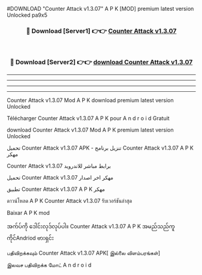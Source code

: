 #DOWNLOAD "Counter Attack v1.3.07" A P K [MOD] premium latest version Unlocked pa9x5 



<div align="center">

<h3>🔴 Download [Server1] 👉👉 <a href="https://apkdownload12.web.app/?title=Counter Attack v1.3.07">Counter Attack v1.3.07 </a></h3><br>

<h3>🔴 Download [Server2] 👉👉 <a href="https://apkdownload12.web.app/?title=Counter Attack v1.3.07">download Counter Attack v1.3.07 </a></h3>
</div>


----------------------------------------------------------

----------------------------------------------------------

----------------------------------------------------------

----------------------------------------------------------


Counter Attack v1.3.07 Mod A P K download premium latest version Unlocked

Télécharger  Counter Attack v1.3.07 A P K pour A n d r o i d Gratuit

download Counter Attack v1.3.07 Mod A P K premium latest version Unlocked

تحميل Counter Attack v1.3.07 APK - تنزيل برنامج Counter Attack v1.3.07 A P K مهكر

Counter Attack v1.3.07 برابط مباشر للاندرويد

تحميل Counter Attack v1.3.07 مهكر اخر اصدار

تطبيق Counter Attack v1.3.07 A P K مهكر

ดาวน์โหลด A P K Counter Attack v1.3.07 รับเวอร์ชันล่าสุด

Baixar A P K mod

အက်ပ်ကို ဒေါင်းလုဒ်လုပ်ပါ။ Counter Attack v1.3.07 A P K အမည်သည်ကူကိုင်Andriod ဗားရှင်း

பதிவிறக்கவும் Counter Attack v1.3.07 APK[ இல்லை விளம்பரங்கள்] 
 
இலவச பதிவிறக்க மோட் A n d r o i d



